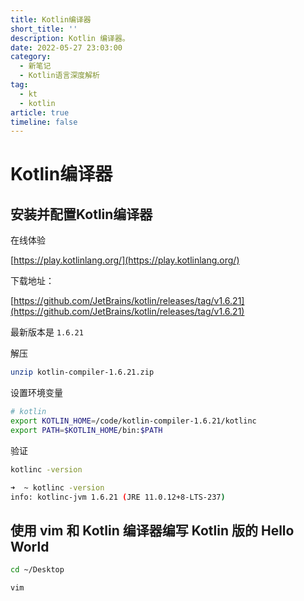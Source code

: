 ```yaml
---
title: Kotlin编译器
short_title: ''
description: Kotlin 编译器。
date: 2022-05-27 23:03:00
category:
  - 新笔记
  - Kotlin语言深度解析
tag:
  - kt
  - kotlin
article: true
timeline: false
---
```

# Kotlin编译器

## 安装并配置Kotlin编译器

在线体验

[https://play.kotlinlang.org/](https://play.kotlinlang.org/)

下载地址：

[https://github.com/JetBrains/kotlin/releases/tag/v1.6.21](https://github.com/JetBrains/kotlin/releases/tag/v1.6.21)

最新版本是 `1.6.21`

解压

```bash
unzip kotlin-compiler-1.6.21.zip
```

设置环境变量

```bash
# kotlin
export KOTLIN_HOME=/code/kotlin-compiler-1.6.21/kotlinc
export PATH=$KOTLIN_HOME/bin:$PATH
```

验证

```bash
kotlinc -version
```

```bash
➜  ~ kotlinc -version
info: kotlinc-jvm 1.6.21 (JRE 11.0.12+8-LTS-237)
```

## 使用 vim 和 Kotlin 编译器编写 Kotlin 版的 Hello World

```bash
cd ~/Desktop

vim 
```